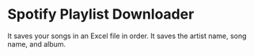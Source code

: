 # Spotify Playlist Downloader
 It saves your songs in an Excel file in order. It saves the artist name, song name, and album.
